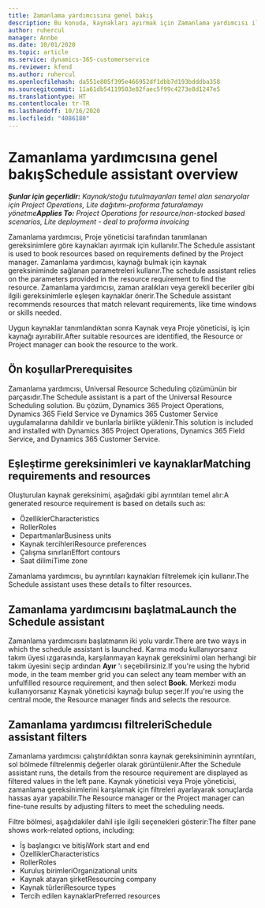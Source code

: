```yaml
---
title: Zamanlama yardımcısına genel bakış
description: Bu konuda, kaynakları ayırmak için Zamanlama yardımcısı ile çalışma hakkında bilgiler sağlanmaktadır.
author: ruhercul
manager: Annbe
ms.date: 10/01/2020
ms.topic: article
ms.service: dynamics-365-customerservice
ms.reviewer: kfend
ms.author: ruhercul
ms.openlocfilehash: da551e805f395e466952df1dbb7d193bdddba358
ms.sourcegitcommit: 11a61db54119503e82faec5f99c4273e8d1247e5
ms.translationtype: HT
ms.contentlocale: tr-TR
ms.lasthandoff: 10/16/2020
ms.locfileid: "4086180"
---
```

# <a name="schedule-assistant-overview"></a><span data-ttu-id="f2d18-103">Zamanlama yardımcısına genel bakış</span><span class="sxs-lookup"><span data-stu-id="f2d18-103">Schedule assistant overview</span></span>

<span data-ttu-id="f2d18-104">_**Şunlar için geçerlidir:** Kaynak/stoğu tutulmayanları temel alan senaryolar için Project Operations, Lite dağıtımı-proforma faturalamayı yönetme_</span><span class="sxs-lookup"><span data-stu-id="f2d18-104">_**Applies To:** Project Operations for resource/non-stocked based scenarios, Lite deployment - deal to proforma invoicing_</span></span>

<span data-ttu-id="f2d18-105">Zamanlama yardımcısı, Proje yöneticisi tarafından tanımlanan gereksinimlere göre kaynakları ayırmak için kullanılır.</span><span class="sxs-lookup"><span data-stu-id="f2d18-105">The Schedule assistant is used to book resources based on requirements defined by the Project manager.</span></span> <span data-ttu-id="f2d18-106">Zamanlama yardımcısı, kaynağı bulmak için kaynak gereksiniminde sağlanan parametreleri kullanır.</span><span class="sxs-lookup"><span data-stu-id="f2d18-106">The schedule assistant relies on the parameters provided in the resource requirement to find the resource.</span></span> <span data-ttu-id="f2d18-107">Zamanlama yardımcısı, zaman aralıkları veya gerekli beceriler gibi ilgili gereksinimlerle eşleşen kaynaklar önerir.</span><span class="sxs-lookup"><span data-stu-id="f2d18-107">The Schedule assistant recommends resources that match relevant requirements, like time windows or skills needed.</span></span>

<span data-ttu-id="f2d18-108">Uygun kaynaklar tanımlandıktan sonra Kaynak veya Proje yöneticisi, iş için kaynağı ayırabilir.</span><span class="sxs-lookup"><span data-stu-id="f2d18-108">After suitable resources are identified, the Resource or Project manager can book the resource to the work.</span></span>

## <a name="prerequisites"></a><span data-ttu-id="f2d18-109">Ön koşullar</span><span class="sxs-lookup"><span data-stu-id="f2d18-109">Prerequisites</span></span>

<span data-ttu-id="f2d18-110">Zamanlama yardımcısı, Universal Resource Scheduling çözümünün bir parçasıdır.</span><span class="sxs-lookup"><span data-stu-id="f2d18-110">The Schedule assistant is a part of the Universal Resource Scheduling solution.</span></span> <span data-ttu-id="f2d18-111">Bu çözüm, Dynamics 365 Project Operations, Dynamics 365 Field Service ve Dynamics 365 Customer Service uygulamalarına dahildir ve bunlarla birlikte yüklenir.</span><span class="sxs-lookup"><span data-stu-id="f2d18-111">This solution is included and installed with Dynamics 365 Project Operations, Dynamics 365 Field Service, and Dynamics 365 Customer Service.</span></span>

## <a name="matching-requirements-and-resources"></a><span data-ttu-id="f2d18-112">Eşleştirme gereksinimleri ve kaynaklar</span><span class="sxs-lookup"><span data-stu-id="f2d18-112">Matching requirements and resources</span></span>

<span data-ttu-id="f2d18-113">Oluşturulan kaynak gereksinimi, aşağıdaki gibi ayrıntıları temel alır:</span><span class="sxs-lookup"><span data-stu-id="f2d18-113">A generated resource requirement is based on details such as:</span></span>

-   <span data-ttu-id="f2d18-114">Özellikler</span><span class="sxs-lookup"><span data-stu-id="f2d18-114">Characteristics</span></span>
-   <span data-ttu-id="f2d18-115">Roller</span><span class="sxs-lookup"><span data-stu-id="f2d18-115">Roles</span></span>
-   <span data-ttu-id="f2d18-116">Departmanlar</span><span class="sxs-lookup"><span data-stu-id="f2d18-116">Business units</span></span>
-   <span data-ttu-id="f2d18-117">Kaynak tercihleri</span><span class="sxs-lookup"><span data-stu-id="f2d18-117">Resource preferences</span></span>
-   <span data-ttu-id="f2d18-118">Çalışma sınırları</span><span class="sxs-lookup"><span data-stu-id="f2d18-118">Effort contours</span></span>
-   <span data-ttu-id="f2d18-119">Saat dilimi</span><span class="sxs-lookup"><span data-stu-id="f2d18-119">Time zone</span></span>

<span data-ttu-id="f2d18-120">Zamanlama yardımcısı, bu ayrıntıları kaynakları filtrelemek için kullanır.</span><span class="sxs-lookup"><span data-stu-id="f2d18-120">The Schedule assistant uses these details to filter resources.</span></span>

## <a name="launch-the-schedule-assistant"></a><span data-ttu-id="f2d18-121">Zamanlama yardımcısını başlatma</span><span class="sxs-lookup"><span data-stu-id="f2d18-121">Launch the Schedule assistant</span></span>

<span data-ttu-id="f2d18-122">Zamanlama yardımcısını başlatmanın iki yolu vardır.</span><span class="sxs-lookup"><span data-stu-id="f2d18-122">There are two ways in which the schedule assistant is launched.</span></span> <span data-ttu-id="f2d18-123">Karma modu kullanıyorsanız takım üyesi ızgarasında, karşılanmayan kaynak gereksinimi olan herhangi bir takım üyesini seçip ardından **Ayır** 'ı seçebilirsiniz.</span><span class="sxs-lookup"><span data-stu-id="f2d18-123">If you're using the hybrid mode, in the team member grid you can select any team member with an unfulfilled resource requirement, and then select **Book**.</span></span> <span data-ttu-id="f2d18-124">Merkezi modu kullanıyorsanız Kaynak yöneticisi kaynağı bulup seçer.</span><span class="sxs-lookup"><span data-stu-id="f2d18-124">If you're using the central mode, the Resource manager finds and selects the resource.</span></span>

## <a name="schedule-assistant-filters"></a><span data-ttu-id="f2d18-125">Zamanlama yardımcısı filtreleri</span><span class="sxs-lookup"><span data-stu-id="f2d18-125">Schedule assistant filters</span></span>

<span data-ttu-id="f2d18-126">Zamanlama yardımcısı çalıştırıldıktan sonra kaynak gereksiniminin ayrıntıları, sol bölmede filtrelenmiş değerler olarak görüntülenir.</span><span class="sxs-lookup"><span data-stu-id="f2d18-126">After the Schedule assistant runs, the details from the resource requirement are displayed as filtered values in the left pane.</span></span> <span data-ttu-id="f2d18-127">Kaynak yöneticisi veya Proje yöneticisi, zamanlama gereksinimlerini karşılamak için filtreleri ayarlayarak sonuçlarda hassas ayar yapabilir.</span><span class="sxs-lookup"><span data-stu-id="f2d18-127">The Resource manager or the Project manager can fine-tune results by adjusting filters to meet the scheduling needs.</span></span>

<span data-ttu-id="f2d18-128">Filtre bölmesi, aşağıdakiler dahil işle ilgili seçenekleri gösterir:</span><span class="sxs-lookup"><span data-stu-id="f2d18-128">The filter pane shows work-related options, including:</span></span>

-   <span data-ttu-id="f2d18-129">İş başlangıcı ve bitişi</span><span class="sxs-lookup"><span data-stu-id="f2d18-129">Work start and end</span></span>
-   <span data-ttu-id="f2d18-130">Özellikler</span><span class="sxs-lookup"><span data-stu-id="f2d18-130">Characteristics</span></span>
-   <span data-ttu-id="f2d18-131">Roller</span><span class="sxs-lookup"><span data-stu-id="f2d18-131">Roles</span></span>
-   <span data-ttu-id="f2d18-132">Kuruluş birimleri</span><span class="sxs-lookup"><span data-stu-id="f2d18-132">Organizational units</span></span>
-   <span data-ttu-id="f2d18-133">Kaynak atayan şirket</span><span class="sxs-lookup"><span data-stu-id="f2d18-133">Resourcing company</span></span>
-   <span data-ttu-id="f2d18-134">Kaynak türleri</span><span class="sxs-lookup"><span data-stu-id="f2d18-134">Resource types</span></span>
-   <span data-ttu-id="f2d18-135">Tercih edilen kaynaklar</span><span class="sxs-lookup"><span data-stu-id="f2d18-135">Preferred resources</span></span>
